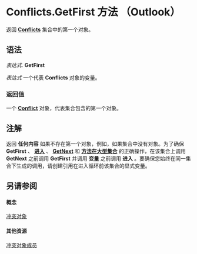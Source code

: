 
# Conflicts.GetFirst 方法 （Outlook）

返回  **[Conflicts](c4e1c060-519a-a6d1-8fb2-c7dfa1e3e66f.md)** 集合中的第一个对象。


## 语法

 _表达式_. **GetFirst**

 _表达式_ 一个代表 **Conflicts** 对象的变量。


### 返回值

一个  **[Conflict](a7c8f12a-08ba-9fff-60b8-a02d1c7f6f33.md)** 对象，代表集合包含的第一个对象。


## 注解

返回 **任何内容** 如果不存在第一个对象，例如，如果集合中没有对象。为了确保 **GetFirst** 、 **[进入](2f82fcab-7c8e-3df7-adc1-8f701d3bf9cb.md)** 、 **[GetNext](2e21ea88-c732-17ee-cd87-698fee992269.md)** 和 **[方法在大型集合](23b5d75a-e1eb-7164-df92-71e37a1ec79f.md)** 的正确操作，在该集合上调用 **GetNext** 之前调用 **GetFirst** 并调用 **变量** 之前调用 **进入** 。要确保您始终在同一集合下生成的调用，请创建引用在进入循环前该集合的显式变量。


## 另请参阅


#### 概念


[冲突对象](c4e1c060-519a-a6d1-8fb2-c7dfa1e3e66f.md)
#### 其他资源


[冲突对象成员](dcc61922-d119-1bb9-c175-a80a73599559.md)